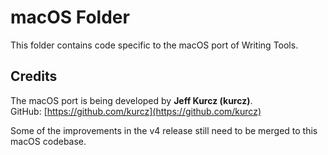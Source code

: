 # macOS Folder

This folder contains code specific to the macOS port of Writing Tools.

## Credits
The macOS port is being developed by **Jeff Kurcz (kurcz)**.  
GitHub: [https://github.com/kurcz](https://github.com/kurcz)

Some of the improvements in the v4 release still need to be merged to this macOS codebase.